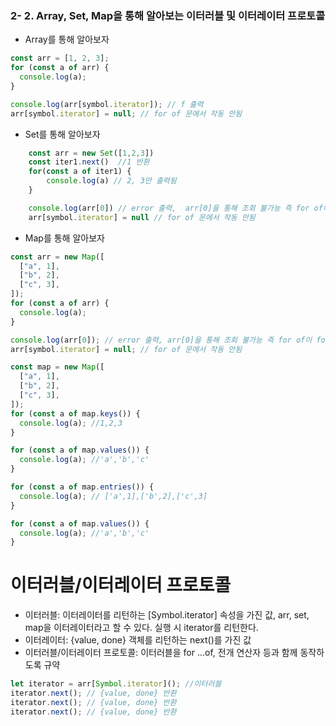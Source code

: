 ### 2- 2. Array, Set, Map을 통해 알아보는 이터러블 및 이터레이터 프로토콜

- Array를 통해 알아보자

```javascript
const arr = [1, 2, 3];
for (const a of arr) {
  console.log(a);
}

console.log(arr[symbol.iterator]); // f 출력
arr[symbol.iterator] = null; // for of 문에서 작동 안됨
```

- Set를 통해 알아보자

```javascript
    const arr = new Set([1,2,3])
    const iter1.next()  //1 반환
    for(const a of iter1) {
        console.log(a) // 2, 3만 출력됨
    }

    console.log(arr[0]) // error 출력,  arr[0]을 통해 조회 불가능 즉 for of이 for문과 구조가 다르다는 의미
    arr[symbol.iterator] = null // for of 문에서 작동 안됨
```

- Map를 통해 알아보자

```javascript
const arr = new Map([
  ["a", 1],
  ["b", 2],
  ["c", 3],
]);
for (const a of arr) {
  console.log(a);
}

console.log(arr[0]); // error 출력, arr[0]을 통해 조회 불가능 즉 for of이 for문과 구조가 다르다는 의미
arr[symbol.iterator] = null; // for of 문에서 작동 안됨

const map = new Map([
  ["a", 1],
  ["b", 2],
  ["c", 3],
]);
for (const a of map.keys()) {
  console.log(a); //1,2,3
}

for (const a of map.values()) {
  console.log(a); //'a','b','c'
}

for (const a of map.entries()) {
  console.log(a); // ['a',1],['b',2],['c',3]
}

for (const a of map.values()) {
  console.log(a); //'a','b','c'
}
```

# 이터러블/이터레이터 프로토콜

- 이터러블: 이터레이터를 리턴하는 [Symbol.iterator] 속성을 가진 값, arr, set, map을 이터레이터라고 할 수 있다. 실행 시 iterator를 리턴한다.
- 이터레이터: {value, done} 객체를 리턴하는 next()를 가진 값
- 이터러블/이터레이터 프로토콜: 이터러블을 for ...of, 전개 연산자 등과 함께 동작하도록 규약

```javascript
let iterator = arr[Symbol.iterator](); //이터러블
iterator.next(); // {value, done} 반환
iterator.next(); // {value, done} 반환
iterator.next(); // {value, done} 반환
```

